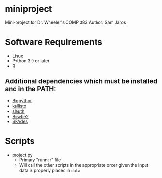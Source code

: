 # miniproject
Mini-project for Dr. Wheeler's COMP 383
Author: Sam Jaros

# Software Requirements
- Linux
- Python 3.0 or later
- R
## Additional dependencies which must be installed and in the PATH:
- [Biopython](https://biopython.org/)
- [kallisto](https://pachterlab.github.io/kallisto/)
- [sleuth](https://pachterlab.github.io/sleuth/)
- [Bowtie2](http://bowtie-bio.sourceforge.net/bowtie2/index.shtml)
- [SPAdes](http://cab.spbu.ru/software/spades/)

# Scripts
- project.py
  - Primary "runner" file
  - Will call the other scripts in the appropriate order given the input data is properly placed in `data`
